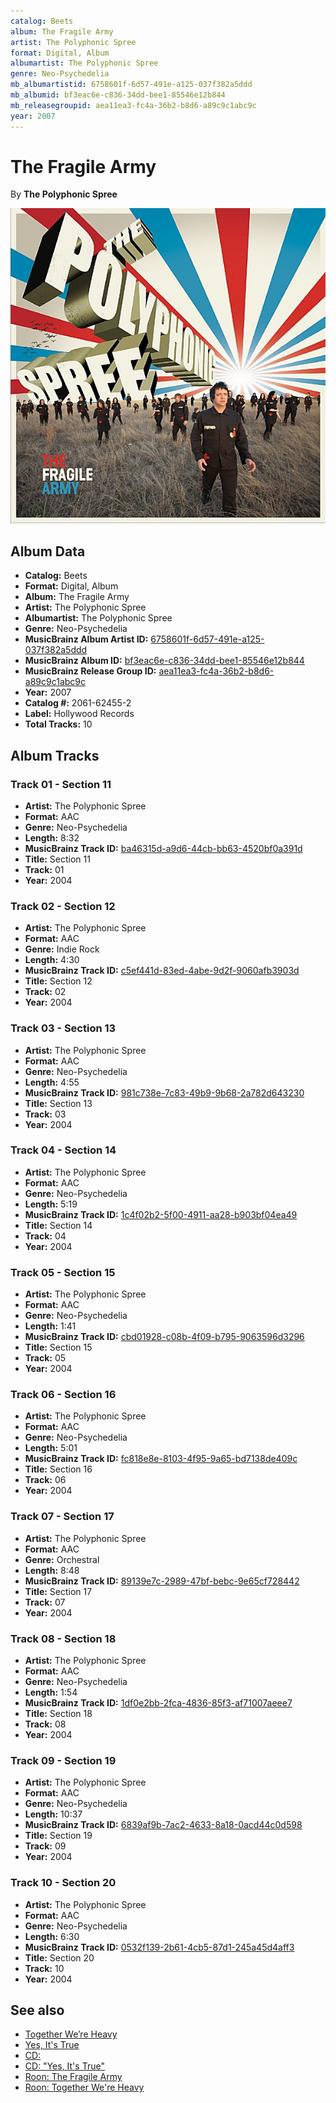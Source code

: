 ```yaml
---
catalog: Beets
album: The Fragile Army
artist: The Polyphonic Spree
format: Digital, Album
albumartist: The Polyphonic Spree
genre: Neo-Psychedelia
mb_albumartistid: 6758601f-6d57-491e-a125-037f382a5ddd
mb_albumid: bf3eac6e-c836-34dd-bee1-85546e12b844
mb_releasegroupid: aea11ea3-fc4a-36b2-b8d6-a89c9c1abc9c
year: 2007
---
```


# The Fragile Army

By **The Polyphonic Spree**

![](../../assets/beetscovers/The_Polyphonic_Spree-The_Fragile_Army.jpg)

## Album Data

- **Catalog:** Beets
- **Format:** Digital, Album
- **Album:** The Fragile Army
- **Artist:** The Polyphonic Spree
- **Albumartist:** The Polyphonic Spree
- **Genre:** Neo-Psychedelia
- **MusicBrainz Album Artist ID:** [6758601f-6d57-491e-a125-037f382a5ddd](https://musicbrainz.org/artist/6758601f-6d57-491e-a125-037f382a5ddd)
- **MusicBrainz Album ID:** [bf3eac6e-c836-34dd-bee1-85546e12b844](https://musicbrainz.org/release/bf3eac6e-c836-34dd-bee1-85546e12b844)
- **MusicBrainz Release Group ID:** [aea11ea3-fc4a-36b2-b8d6-a89c9c1abc9c](https://musicbrainz.org/release-group/aea11ea3-fc4a-36b2-b8d6-a89c9c1abc9c)
- **Year:** 2007
- **Catalog #:** 2061-62455-2
- **Label:** Hollywood Records
- **Total Tracks:** 10

## Album Tracks

### Track 01 - Section 11

- **Artist:** The Polyphonic Spree
- **Format:** AAC
- **Genre:** Neo-Psychedelia
- **Length:** 8:32
- **MusicBrainz Track ID:** [ba46315d-a9d6-44cb-bb63-4520bf0a391d](https://musicbrainz.org/recording/ba46315d-a9d6-44cb-bb63-4520bf0a391d)
- **Title:** Section 11
- **Track:** 01
- **Year:** 2004

### Track 02 - Section 12

- **Artist:** The Polyphonic Spree
- **Format:** AAC
- **Genre:** Indie Rock
- **Length:** 4:30
- **MusicBrainz Track ID:** [c5ef441d-83ed-4abe-9d2f-9060afb3903d](https://musicbrainz.org/recording/c5ef441d-83ed-4abe-9d2f-9060afb3903d)
- **Title:** Section 12
- **Track:** 02
- **Year:** 2004

### Track 03 - Section 13

- **Artist:** The Polyphonic Spree
- **Format:** AAC
- **Genre:** Neo-Psychedelia
- **Length:** 4:55
- **MusicBrainz Track ID:** [981c738e-7c83-49b9-9b68-2a782d643230](https://musicbrainz.org/recording/981c738e-7c83-49b9-9b68-2a782d643230)
- **Title:** Section 13
- **Track:** 03
- **Year:** 2004

### Track 04 - Section 14

- **Artist:** The Polyphonic Spree
- **Format:** AAC
- **Genre:** Neo-Psychedelia
- **Length:** 5:19
- **MusicBrainz Track ID:** [1c4f02b2-5f00-4911-aa28-b903bf04ea49](https://musicbrainz.org/recording/1c4f02b2-5f00-4911-aa28-b903bf04ea49)
- **Title:** Section 14
- **Track:** 04
- **Year:** 2004

### Track 05 - Section 15

- **Artist:** The Polyphonic Spree
- **Format:** AAC
- **Genre:** Neo-Psychedelia
- **Length:** 1:41
- **MusicBrainz Track ID:** [cbd01928-c08b-4f09-b795-9063596d3296](https://musicbrainz.org/recording/cbd01928-c08b-4f09-b795-9063596d3296)
- **Title:** Section 15
- **Track:** 05
- **Year:** 2004

### Track 06 - Section 16

- **Artist:** The Polyphonic Spree
- **Format:** AAC
- **Genre:** Neo-Psychedelia
- **Length:** 5:01
- **MusicBrainz Track ID:** [fc818e8e-8103-4f95-9a65-bd7138de409c](https://musicbrainz.org/recording/fc818e8e-8103-4f95-9a65-bd7138de409c)
- **Title:** Section 16
- **Track:** 06
- **Year:** 2004

### Track 07 - Section 17

- **Artist:** The Polyphonic Spree
- **Format:** AAC
- **Genre:** Orchestral
- **Length:** 8:48
- **MusicBrainz Track ID:** [89139e7c-2989-47bf-bebc-9e65cf728442](https://musicbrainz.org/recording/89139e7c-2989-47bf-bebc-9e65cf728442)
- **Title:** Section 17
- **Track:** 07
- **Year:** 2004

### Track 08 - Section 18

- **Artist:** The Polyphonic Spree
- **Format:** AAC
- **Genre:** Neo-Psychedelia
- **Length:** 1:54
- **MusicBrainz Track ID:** [1df0e2bb-2fca-4836-85f3-af71007aeee7](https://musicbrainz.org/recording/1df0e2bb-2fca-4836-85f3-af71007aeee7)
- **Title:** Section 18
- **Track:** 08
- **Year:** 2004

### Track 09 - Section 19

- **Artist:** The Polyphonic Spree
- **Format:** AAC
- **Genre:** Neo-Psychedelia
- **Length:** 10:37
- **MusicBrainz Track ID:** [6839af9b-7ac2-4633-8a18-0acd44c0d598](https://musicbrainz.org/recording/6839af9b-7ac2-4633-8a18-0acd44c0d598)
- **Title:** Section 19
- **Track:** 09
- **Year:** 2004

### Track 10 - Section 20

- **Artist:** The Polyphonic Spree
- **Format:** AAC
- **Genre:** Neo-Psychedelia
- **Length:** 6:30
- **MusicBrainz Track ID:** [0532f139-2b61-4cb5-87d1-245a45d4aff3](https://musicbrainz.org/recording/0532f139-2b61-4cb5-87d1-245a45d4aff3)
- **Title:** Section 20
- **Track:** 10
- **Year:** 2004


## See also

- [Together We’re Heavy](Together_We’re_Heavy.md)
- [Yes, It's True](Yes__Its_True.md)
- [CD: ](../../CD/The_Polyphonic_Spree/The_Polyphonic_Spree.md)
- [CD: "Yes, It's True"](../../CD/The_Polyphonic_Spree/Yes__Its_True.md)
- [Roon: The Fragile Army](../../Roon/The_Polyphonic_Spree/The_Fragile_Army.md)
- [Roon: Together We're Heavy](../../Roon/The_Polyphonic_Spree/Together_Were_Heavy.md)
